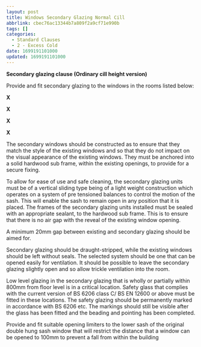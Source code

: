 ```yaml
---
layout: post
title: Windows Secondary Glazing Normal Cill
abbrlink: cbec76ac13344b7a809f2a9cf71e990b
tags: []
categories:
  - Standard Clauses
  - 2 - Excess Cold
date: 1699191101000
updated: 1699191101000
---
```


**Secondary glazing clause (Ordinary cill height version)**

Provide and fit secondary glazing to the windows in the rooms listed below:

**X**

**X**

**X**

**X**

The secondary windows should be constructed as to ensure that they match the style of the existing windows and so that they do not impact on the visual appearance of the existing windows. They must be anchored into a solid hardwood sub frame, within the existing openings, to provide for a secure fixing.

To allow for ease of use and safe cleaning, the secondary glazing units must be of a vertical sliding type being of a light weight construction which operates on a system of pre tensioned balances to control the motion of the sash. This will enable the sash to remain open in any position that it is placed. The frames of the secondary glazing units installed must be sealed with an appropriate sealant, to the hardwood sub frame. This is to ensure that there is no air gap with the reveal of the existing window opening.

A minimum 20mm gap between existing and secondary glazing should be aimed for.

Secondary glazing should be draught-stripped, while the existing windows should be left without seals. The selected system should be one that can be opened easily for ventilation. It should be possible to leave the secondary glazing slightly open and so allow trickle ventilation into the room.

Low level glazing in the secondary glazing that is wholly or partially within 800mm from floor level is in a critical location. Safety glass that complies with the current version of BS 6206 class C/ BS EN 12600 or above must be fitted in these locations. The safety glazing should be permanently marked in accordance with BS 6206 etc. The markings should still be visible after the glass has been fitted and the beading and pointing has been completed.

Provide and fit suitable opening limiters to the lower sash of the original double hung sash window that will restrict the distance that a window can be opened to 100mm to prevent a fall from within the building
